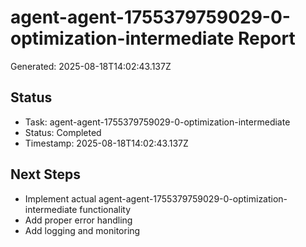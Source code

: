 # agent-agent-1755379759029-0-optimization-intermediate Report

Generated: 2025-08-18T14:02:43.137Z

## Status
- Task: agent-agent-1755379759029-0-optimization-intermediate
- Status: Completed
- Timestamp: 2025-08-18T14:02:43.137Z

## Next Steps
- Implement actual agent-agent-1755379759029-0-optimization-intermediate functionality
- Add proper error handling
- Add logging and monitoring
